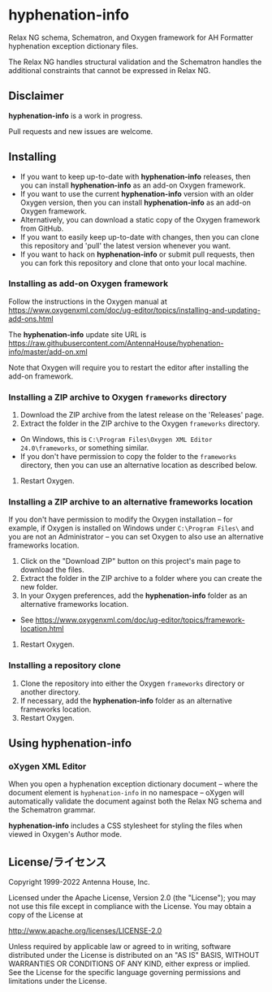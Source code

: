 # hyphenation-info


Relax NG schema, Schematron, and Oxygen framework for AH Formatter hyphenation exception dictionary files.

The Relax NG handles structural validation and the
Schematron handles the additional constraints that cannot be
expressed in Relax NG.

## Disclaimer

**hyphenation-info** is a work in progress.

Pull requests and new issues are welcome.

## Installing

* If you want to keep up-to-date with **hyphenation-info** releases, then you can install **hyphenation-info** as an add-on Oxygen framework.
* If you want to use the current **hyphenation-info** version with an older Oxygen version, then you can install **hyphenation-info** as an add-on Oxygen framework.
* Alternatively, you can download a static copy of the Oxygen framework from GitHub.
* If you want to easily keep up-to-date with changes, then you can clone this repository and 'pull' the latest version whenever you want.
* If you want to hack on **hyphenation-info** or submit pull requests, then you can fork this repository and clone that onto your local machine.

### Installing as add-on Oxygen framework

Follow the instructions in the Oxygen manual at https://www.oxygenxml.com/doc/ug-editor/topics/installing-and-updating-add-ons.html

The **hyphenation-info** update site URL is https://raw.githubusercontent.com/AntennaHouse/hyphenation-info/master/add-on.xml

Note that Oxygen will require you to restart the editor after installing the add-on framework.

### Installing a ZIP archive to Oxygen `frameworks` directory

1. Download the ZIP archive from the latest release on the 'Releases' page.
1. Extract the folder in the ZIP archive to the Oxygen `frameworks` directory.
 - On Windows, this is `C:\Program Files\Oxygen XML Editor 24.0\frameworks`, or something similar.
 - If you don't have permission to copy the folder to the `frameworks` directory, then you can use an alternative location as described below.
1. Restart Oxygen.

### Installing a ZIP archive to an alternative frameworks location

If you don't have permission to modify the Oxygen installation – for example, if Oxygen is installed on Windows under `C:\Program Files\` and you are not an Administrator – you can set Oxygen to also use an alternative frameworks location.

1. Click on the "Download ZIP" button on this project's main page to download the files.
1. Extract the folder in the ZIP archive to a folder where you can create the new folder.
1. In your Oxygen preferences, add the **hyphenation-info** folder as an alternative frameworks location.
 - See https://www.oxygenxml.com/doc/ug-editor/topics/framework-location.html
1. Restart Oxygen.

### Installing a repository clone

1. Clone the repository into either the Oxygen `frameworks` directory or another directory.
2. If necessary, add the **hyphenation-info** folder as an alternative frameworks location.
3. Restart Oxygen.

## Using **hyphenation-info**

### oXygen XML Editor

When you open a hyphenation exception dictionary document – where the document element is `hyphenation-info` in no namespace – oXygen will automatically validate the document against both the Relax NG schema and the Schematron grammar.

**hyphenation-info** includes a CSS stylesheet for styling the files when viewed in Oxygen's Author mode.

## License/ライセンス


Copyright 1999-2022 Antenna House, Inc.

Licensed under the Apache License, Version 2.0 (the "License");
you may not use this file except in compliance with the License.
You may obtain a copy of the License at

http://www.apache.org/licenses/LICENSE-2.0

Unless required by applicable law or agreed to in writing, software
distributed under the License is distributed on an "AS IS" BASIS,
WITHOUT WARRANTIES OR CONDITIONS OF ANY KIND, either express or implied.
See the License for the specific language governing permissions and
limitations under the License.
